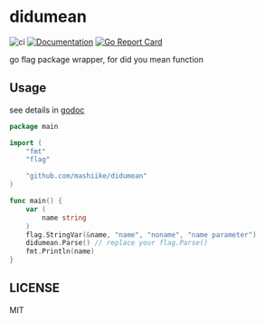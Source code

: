 # didumean

![ci](https://github.com/mashiike/didumean/workflows/Test/badge.svg)
[![Documentation](https://godoc.org/github.com/mashiike/didumean?status.svg)](http://godoc.org/github.com/mashiike/didumean)
[![Go Report Card](https://goreportcard.com/badge/github.com/mashiike/didumean)](https://goreportcard.com/report/github.com/mashiike/didumean)


go flag package wrapper, for did you mean function

## Usage
see details in [godoc](http://godoc.org/github.com/mashiike/didumean)
```go
package main

import (
	"fmt"
	"flag"

	"github.com/mashiike/didumean"
)

func main() {  
    var (
        name string
    )
    flag.StringVar(&name, "name", "noname", "name parameter")
    didumean.Parse() // replace your flag.Parse()
    fmt.Println(name)
}
```

## LICENSE
MIT
